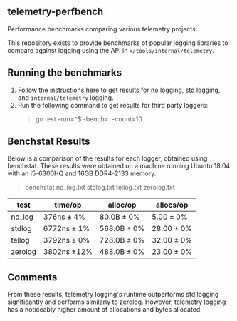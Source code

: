 ## telemetry-perfbench

Performance benchmarks comparing various telemetry projects.

This repository exists to provide benchmarks of popular logging libraries to compare against logging using the API in `x/tools/internal/telemetry`.

## Running the benchmarks

1. Follow the instructions [here](https://go-review.googlesource.com/c/tools/+/212078) to get results for no logging, std logging, and `internal/telemetry` logging.
2. Run the following command to get results for third party loggers:
    > go test -run=^$ -bench=. -count=10

## Benchstat Results
Below is a comparison of the results for each logger, obtained using benchstat. These results were obtained on a machine running Ubuntu 18.04 with an i5-6300HQ and 16GB DDR4-2133 memory.
> benchstat no_log.txt stdlog.txt tellog.txt zerolog.txt



| test   | time/op     | alloc/op    | allocs/op      |
|--------|-------------|-------------|----------------|
|no_log  | 376ns ± 4%  | 80.0B ± 0%  | 5.00 ± 0%      |
|stdlog  | 6772ns ± 1% | 568.0B ± 0% | 28.00 ± 0%     |
|tellog  | 3792ns ± 0% | 728.0B ± 0% | 32.00 ± 0%     |
|zerolog | 3802ns ±12% | 488.0B ± 0% | 23.00 ± 0%     |

## Comments

From these results, telemetry logging's runtime outperforms std logging significantly and performs similarly to zerolog. However, telemetry logging has a noticeably higher amount of allocations and bytes allocated.
